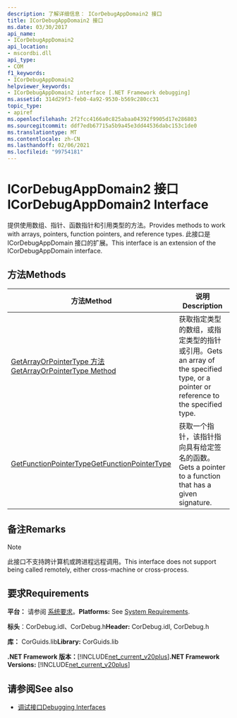 ```yaml
---
description: 了解详细信息： ICorDebugAppDomain2 接口
title: ICorDebugAppDomain2 接口
ms.date: 03/30/2017
api_name:
- ICorDebugAppDomain2
api_location:
- mscordbi.dll
api_type:
- COM
f1_keywords:
- ICorDebugAppDomain2
helpviewer_keywords:
- ICorDebugAppDomain2 interface [.NET Framework debugging]
ms.assetid: 314d29f3-feb0-4a92-9530-b569c280cc31
topic_type:
- apiref
ms.openlocfilehash: 2f2fcc4166a0c825abaa04392f9905d17e286803
ms.sourcegitcommit: ddf7edb67715a5b9a45e3dd44536dabc153c1de0
ms.translationtype: MT
ms.contentlocale: zh-CN
ms.lasthandoff: 02/06/2021
ms.locfileid: "99754181"
---
```

# <a name="icordebugappdomain2-interface"></a><span data-ttu-id="91972-103">ICorDebugAppDomain2 接口</span><span class="sxs-lookup"><span data-stu-id="91972-103">ICorDebugAppDomain2 Interface</span></span>

<span data-ttu-id="91972-104">提供使用数组、指针、函数指针和引用类型的方法。</span><span class="sxs-lookup"><span data-stu-id="91972-104">Provides methods to work with arrays, pointers, function pointers, and reference types.</span></span> <span data-ttu-id="91972-105">此接口是 ICorDebugAppDomain 接口的扩展。</span><span class="sxs-lookup"><span data-stu-id="91972-105">This interface is an extension of the ICorDebugAppDomain interface.</span></span>  
  
## <a name="methods"></a><span data-ttu-id="91972-106">方法</span><span class="sxs-lookup"><span data-stu-id="91972-106">Methods</span></span>  
  
|<span data-ttu-id="91972-107">方法</span><span class="sxs-lookup"><span data-stu-id="91972-107">Method</span></span>|<span data-ttu-id="91972-108">说明</span><span class="sxs-lookup"><span data-stu-id="91972-108">Description</span></span>|  
|------------|-----------------|  
|[<span data-ttu-id="91972-109">GetArrayOrPointerType 方法</span><span class="sxs-lookup"><span data-stu-id="91972-109">GetArrayOrPointerType Method</span></span>](icordebugappdomain2-getarrayorpointertype-method.md)|<span data-ttu-id="91972-110">获取指定类型的数组，或指定类型的指针或引用。</span><span class="sxs-lookup"><span data-stu-id="91972-110">Gets an array of the specified type, or a pointer or reference to the specified type.</span></span>|  
|[<span data-ttu-id="91972-111">GetFunctionPointerType</span><span class="sxs-lookup"><span data-stu-id="91972-111">GetFunctionPointerType</span></span>](icordebugappdomain2-getfunctionpointertype-method.md)|<span data-ttu-id="91972-112">获取一个指针，该指针指向具有给定签名的函数。</span><span class="sxs-lookup"><span data-stu-id="91972-112">Gets a pointer to a function that has a given signature.</span></span>|  
  
## <a name="remarks"></a><span data-ttu-id="91972-113">备注</span><span class="sxs-lookup"><span data-stu-id="91972-113">Remarks</span></span>  
  
> [!NOTE]
> <span data-ttu-id="91972-114">此接口不支持跨计算机或跨进程远程调用。</span><span class="sxs-lookup"><span data-stu-id="91972-114">This interface does not support being called remotely, either cross-machine or cross-process.</span></span>  
  
## <a name="requirements"></a><span data-ttu-id="91972-115">要求</span><span class="sxs-lookup"><span data-stu-id="91972-115">Requirements</span></span>  

 <span data-ttu-id="91972-116">**平台：** 请参阅 [系统要求](../../get-started/system-requirements.md)。</span><span class="sxs-lookup"><span data-stu-id="91972-116">**Platforms:** See [System Requirements](../../get-started/system-requirements.md).</span></span>  
  
 <span data-ttu-id="91972-117">**标头**：CorDebug.idl、CorDebug.h</span><span class="sxs-lookup"><span data-stu-id="91972-117">**Header:** CorDebug.idl, CorDebug.h</span></span>  
  
 <span data-ttu-id="91972-118">**库：** CorGuids.lib</span><span class="sxs-lookup"><span data-stu-id="91972-118">**Library:** CorGuids.lib</span></span>  
  
 <span data-ttu-id="91972-119">**.NET Framework 版本：**[!INCLUDE[net_current_v20plus](../../../../includes/net-current-v20plus-md.md)]</span><span class="sxs-lookup"><span data-stu-id="91972-119">**.NET Framework Versions:** [!INCLUDE[net_current_v20plus](../../../../includes/net-current-v20plus-md.md)]</span></span>  
  
## <a name="see-also"></a><span data-ttu-id="91972-120">请参阅</span><span class="sxs-lookup"><span data-stu-id="91972-120">See also</span></span>

- [<span data-ttu-id="91972-121">调试接口</span><span class="sxs-lookup"><span data-stu-id="91972-121">Debugging Interfaces</span></span>](debugging-interfaces.md)
